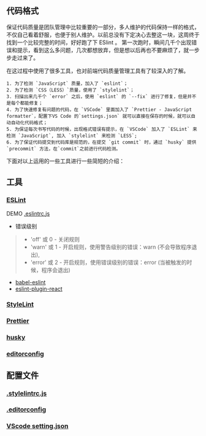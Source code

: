 ## 代码格式

保证代码质量是团队管理中比较重要的一部分，多人维护的代码保持一样的格式，不仅自己看着舒服，也便于别人维护。以前总没有下定决心去整这一块，这周终于找到一个比较完整的时间，好好跑了下 ESlint 。
第一次跑时，瞬间几千个出现错误和提示，看到这么多问题，几次都想放弃，但是想以后再也不要麻烦了，就一步步走过来了。

在这过程中使用了很多工具，也对前端代码质量管理工具有了较深入的了解。

    1. 为了检测 `JavaScript` 质量，加入了 `eslint`；
    2. 为了检测 `CSS（LESS）`质量，使用了 `stylelint`；
    3. 扫描出来几千个 `error` 之后，使用 `eslint` 的 `--fix` 进行了修复，但是并不是每个都能修复；
    4. 为了快速修复有问题的代码，在 `VSCode` 里面加入了 `Prettier - JavaScript formatter`，配置下VS Code 的`settings.json` 就可以直接在保存的时候，就可以自动自动化代码格式；
    5. 为保证每次书写代码的时候，出现格式错误有提示，在 `VSCode` 加入了 `ESLint` 来检测 `JavaScript`, 加入 `stylelint` 来检测 `LESS`;
    6. 为了保证代码提交到代码库是规范的，在提交 `git commit` 时，通过 `husky` 提供 `precommit` 方法，在`commit`之前进行代码检测。

下面对以上运用的一些工具进行一些简短的介绍：

## 工具

### [ESLint](http://eslint.org)

DEMO [.eslintrc.js](./.eslintrc.js)

-   错误级别

> -   'off' 或 0 - 关闭规则
> -   'warn' 或 1 - 开启规则，使用警告级别的错误：warn (不会导致程序退出),
> -   'error' 或 2 - 开启规则，使用错误级别的错误：error (当被触发的时候，程序会退出)

-   [babel-eslint](https://github.com/babel/babel-eslint)
-   [eslint-plugin-react](https://github.com/yannickcr/eslint-plugin-react)

### [StyleLint](https://github.com/stylelint/stylelint)

### [Prettier](https://github.com/prettier/prettier)

### [husky](https://github.com/typicode/husky)

### [editorconfig](https://github.com/editorconfig)

## 配置文件

### [.stylelintrc.js](./.stylelintrc.js)

### [.editorconfig](./.editorconfig)

### [VScode setting.json](./.vscode/setting.json)
